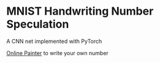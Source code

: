 # MNIST Handwriting Number Speculation

A CNN net implemented with PyTorch

[Online Painter](http://www.atool.org/canvas.php)
to write your own number